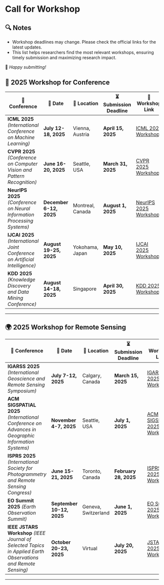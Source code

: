 # Call for Workshop

## 🔍 Notes

- Workshop deadlines may change. Please check the official links for the latest updates.
- This list helps researchers find the most relevant workshops, ensuring timely submission and maximizing research impact.

🚀 *Happy submitting!*
## 📢 2025 Workshop for Conference


| 📌 **Conference** | 📅 **Date** | 📍 **Location** | ⏳ **Submission Deadline** | 🔗 **Workshop Link** |
|-------------------|------------|----------------|--------------------|--------------------|
| **ICML 2025** *(International Conference on Machine Learning)* | **July 12-18, 2025** | Vienna, Austria | **April 15, 2025** | [ICML 2025 Workshops](https://icml.cc/Conferences/2025/Workshops) |
| **CVPR 2025** *(Conference on Computer Vision and Pattern Recognition)* | **June 16-20, 2025** | Seattle, USA | **March 31, 2025** | [CVPR 2025 Workshops](https://cvpr2025.thecvf.com/workshops) |
| **NeurIPS 2025** *(Conference on Neural Information Processing Systems)* | **December 6-12, 2025** | Montreal, Canada | **August 1, 2025** | [NeurIPS 2025 Workshops](https://neurips.cc/Conferences/2025/CallForWorkshops) |
| **IJCAI 2025** *(International Joint Conference on Artificial Intelligence)* | **August 19-25, 2025** | Yokohama, Japan | **May 10, 2025** | [IJCAI 2025 Workshops](https://ijcai-25.org/calls/workshops) |
| **KDD 2025** *(Knowledge Discovery and Data Mining Conference)* | **August 14-18, 2025** | Singapore | **April 30, 2025** | [KDD 2025 Workshops](https://www.kdd.org/kdd2025/calls/view/kdd-2025-call-for-workshop-proposals) |

---

## 🌍 2025 Workshop for Remote Sensing

| 📌 **Conference** | 📅 **Date** | 📍 **Location** | ⏳ **Submission Deadline** | 🔗 **Workshop Link** |
|-------------------|------------|----------------|--------------------|--------------------|
| **IGARSS 2025** *(International Geoscience and Remote Sensing Symposium)* | **July 7-12, 2025** | Calgary, Canada | **March 15, 2025** | [IGARSS 2025 Workshops](https://www.igarss2025.org/) |
| **ACM SIGSPATIAL 2025** *(International Conference on Advances in Geographic Information Systems)* | **November 4-7, 2025** | Seattle, USA | **July 1, 2025** | [ACM SIGSPATIAL 2025 Workshops](https://sigspatial2025.acm.org/) |
| **ISPRS 2025** *(International Society for Photogrammetry and Remote Sensing Congress)* | **June 15-21, 2025** | Toronto, Canada | **February 28, 2025** | [ISPRS 2025 Workshops](https://www.isprs2025.org/) |
| **EO Summit 2025** *(Earth Observation Summit)* | **September 10-12, 2025** | Geneva, Switzerland | **June 1, 2025** | [EO Summit 2025 Workshops](https://www.eosummit2025.org/) |
| **IEEE JSTARS Workshop** *(IEEE Journal of Selected Topics in Applied Earth Observations and Remote Sensing)* | **October 20-23, 2025** | Virtual | **July 20, 2025** | [JSTARS 2025 Workshops](https://ieee-jstars.org/) |

---


